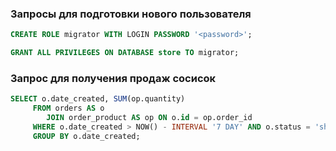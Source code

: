 ### Запросы для подготовки нового пользователя

```sql
CREATE ROLE migrator WITH LOGIN PASSWORD '<password>';

GRANT ALL PRIVILEGES ON DATABASE store TO migrator;
```

### Запрос для получения продаж сосисок

```sql
SELECT o.date_created, SUM(op.quantity)
     FROM orders AS o
        JOIN order_product AS op ON o.id = op.order_id
     WHERE o.date_created > NOW() - INTERVAL '7 DAY' AND o.status = 'shipped'
     GROUP BY o.date_created;
```